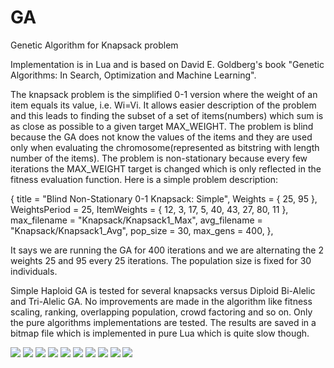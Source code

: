 # GA
Genetic Algorithm for Knapsack problem

Implementation is in Lua and is based on David E. Goldberg's book "Genetic Algorithms: In Search, Optimization and Machine Learning".

The knapsack problem is the simplified 0-1 version where the weight of an item equals its value, i.e. Wi=Vi. It allows easier description of the problem and this leads to finding the subset of a set of items(numbers) which sum is as close as possible to a given target MAX_WEIGHT. The problem is blind because the GA does not know the values of the items and they are used only when evaluating the chromosome(represented as bitstring with length number of the items). The problem is non-stationary because every few iterations the MAX_WEIGHT target is changed which is only reflected in the fitness evaluation function. Here is a simple problem description:

  {
    title = "Blind Non-Stationary 0-1 Knapsack: Simple",
    Weights = { 25, 95 },
    WeightsPeriod = 25,
    ItemWeights = { 12, 3, 17, 5, 40, 43, 27, 80, 11 },
    max_filename = "Knapsack/Knapsack1_Max",
    avg_filename = "Knapsack/Knapsack1_Avg",
    pop_size = 30,
    max_gens = 400,
  },

It says we are running the GA for 400 iterations and we are alternating the 2 weights 25 and 95 every 25 iterations. The population size is fixed for 30 individuals.

Simple Haploid GA is tested for several knapsacks versus Diploid Bi-Alelic and Tri-Alelic GA. No improvements are made in the algorithm like fitness scaling, ranking, overlapping population, crowd factoring and so on. Only the pure algorithms implementations are tested. The results are saved in a bitmap file which is implemented in pure Lua which is quite slow though.

![](Knapsack1.png?raw=true "")
![](Knapsack2.png?raw=true "")
![](Knapsack3.png?raw=true "")
![](Knapsack4.png?raw=true "")
![](Knapsack5.png?raw=true "")
![](Knapsack6.png?raw=true "")
![](Knapsack1.png?raw=true "")
![](Knapsack7.png?raw=true "")
![](Knapsack8.png?raw=true "")
![](Knapsack9.png?raw=true "")
